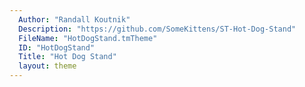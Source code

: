 ```yaml
---
  Author: "Randall Koutnik"
  Description: "https://github.com/SomeKittens/ST-Hot-Dog-Stand"
  FileName: "HotDogStand.tmTheme"
  ID: "HotDogStand"
  Title: "Hot Dog Stand"
  layout: theme
---
```

  